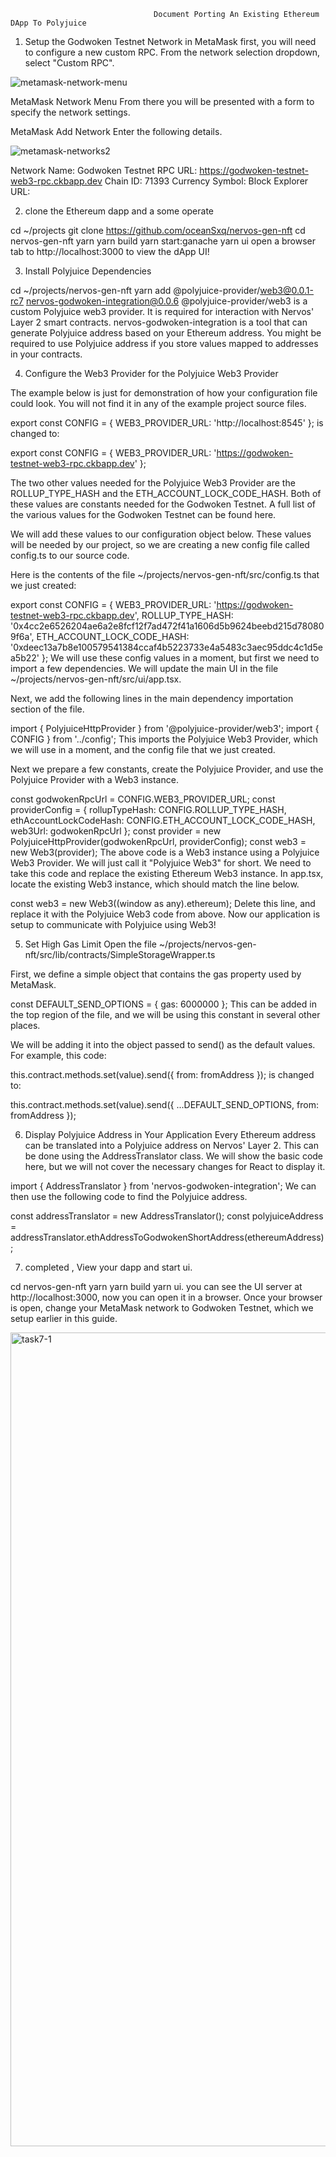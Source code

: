                                     Document Porting An Existing Ethereum DApp To Polyjuice

1. Setup the Godwoken Testnet Network in MetaMask
first, you will need to configure a new custom RPC. From the network selection dropdown, select "Custom RPC".

![metamask-network-menu](https://user-images.githubusercontent.com/88998318/130059264-15e7a987-69de-4f6d-b926-8274f61e1ba7.png)

MetaMask Network Menu
From there you will be presented with a form to specify the network settings.

MetaMask Add Network
Enter the following details.


![metamask-networks2](https://user-images.githubusercontent.com/88998318/130059285-d2aa9826-de77-4b51-8bbb-96ef7d8511c7.png)


Network Name: Godwoken Testnet
RPC URL: https://godwoken-testnet-web3-rpc.ckbapp.dev
Chain ID: 71393
Currency Symbol: <Leave Empty>
Block Explorer URL: <Leave Empty>

  
2. clone the Ethereum dapp and a some operate 
  

cd ~/projects
git clone https://github.com/oceanSxq/nervos-gen-nft 
cd nervos-gen-nft
yarn
yarn build
yarn start:ganache
yarn ui
open a browser tab to http://localhost:3000 to view the dApp UI!
  
  

3. Install Polyjuice Dependencies

cd ~/projects/nervos-gen-nft
yarn add @polyjuice-provider/web3@0.0.1-rc7 nervos-godwoken-integration@0.0.6
@polyjuice-provider/web3 is a custom Polyjuice web3 provider.
It is required for interaction with Nervos' Layer 2 smart contracts.
nervos-godwoken-integration is a tool that can generate Polyjuice address based on your Ethereum address. 
You might be required to use Polyjuice address if you store values mapped to addresses in your contracts.
  
4. Configure the Web3 Provider for the Polyjuice Web3 Provider


The example below is just for demonstration of how your configuration file could look. 
You will not find it in any of the example project source files.

export const CONFIG = {
    WEB3_PROVIDER_URL: 'http://localhost:8545'
};
is changed to:

export const CONFIG = {
    WEB3_PROVIDER_URL: 'https://godwoken-testnet-web3-rpc.ckbapp.dev'
};
  

The two other values needed for the Polyjuice Web3 Provider are the ROLLUP_TYPE_HASH and the ETH_ACCOUNT_LOCK_CODE_HASH. 
Both of these values are constants needed for the Godwoken Testnet. A full list of the various values for the Godwoken Testnet can be found here.

We will add these values to our configuration object below. These values will be needed by our project, 
so we are creating a new config file called config.ts to our source code.

Here is the contents of the file ~/projects/nervos-gen-nft/src/config.ts that we just created:

export const CONFIG = {
    WEB3_PROVIDER_URL: 'https://godwoken-testnet-web3-rpc.ckbapp.dev',
    ROLLUP_TYPE_HASH: '0x4cc2e6526204ae6a2e8fcf12f7ad472f41a1606d5b9624beebd215d780809f6a',
    ETH_ACCOUNT_LOCK_CODE_HASH: '0xdeec13a7b8e100579541384ccaf4b5223733e4a5483c3aec95ddc4c1d5ea5b22'
};
We will use these config values in a moment, but first we need to import a few dependencies.
  We will update the main UI in the file ~/projects/nervos-gen-nft/src/ui/app.tsx.

Next, we add the following lines in the main dependency importation section of the file.

import { PolyjuiceHttpProvider } from '@polyjuice-provider/web3';
import { CONFIG } from '../config';
This imports the Polyjuice Web3 Provider, which we will use in a moment, and the config file that we just created.

Next we prepare a few constants, create the Polyjuice Provider, and use the Polyjuice Provider with a Web3 instance.

const godwokenRpcUrl = CONFIG.WEB3_PROVIDER_URL;
const providerConfig = {
    rollupTypeHash: CONFIG.ROLLUP_TYPE_HASH,
    ethAccountLockCodeHash: CONFIG.ETH_ACCOUNT_LOCK_CODE_HASH,
    web3Url: godwokenRpcUrl
};
const provider = new PolyjuiceHttpProvider(godwokenRpcUrl, providerConfig);
const web3 = new Web3(provider);
The above code is a Web3 instance using a Polyjuice Web3 Provider. We will just call it "Polyjuice Web3" for short. 
We need to take this code and replace the existing Ethereum Web3 instance. 
In app.tsx, locate the existing Web3 instance, which should match the line below.

const web3 = new Web3((window as any).ethereum);
Delete this line, and replace it with the Polyjuice Web3 code from above. Now our application is setup to communicate with Polyjuice using Web3!

5. Set High Gas Limit
Open the file ~/projects/nervos-gen-nft/src/lib/contracts/SimpleStorageWrapper.ts 

First, we define a simple object that contains the gas property used by MetaMask.

const DEFAULT_SEND_OPTIONS = {
    gas: 6000000
};
This can be added in the top region of the file, and we will be using this constant in several other places.

We will be adding it into the object passed to send() as the default values. For example, this code:

this.contract.methods.set(value).send({
    from: fromAddress
});
is changed to:

this.contract.methods.set(value).send({
    ...DEFAULT_SEND_OPTIONS,
    from: fromAddress
});
  
6. Display Polyjuice Address in Your Application
Every Ethereum address can be translated into a Polyjuice address on Nervos' Layer 2. This can be done using the AddressTranslator class.
We will show the basic code here, but we will not cover the necessary changes for React to display it.

import { AddressTranslator } from 'nervos-godwoken-integration';
We can then use the following code to find the Polyjuice address.

const addressTranslator = new AddressTranslator();
const polyjuiceAddress = addressTranslator.ethAddressToGodwokenShortAddress(ethereumAddress);
  
7. completed , View your dapp and start ui.

cd nervos-gen-nft
yarn
yarn build
yarn ui.
you can see the UI server at http://localhost:3000, now you can open it in a browser. Once your browser is open, change your MetaMask network to Godwoken Testnet, which we setup earlier in this guide.

  <img width="1302" alt="task7-1" src="https://user-images.githubusercontent.com/88998318/130059181-effc02b1-ca23-4426-9ee1-7116fe417a34.png">

